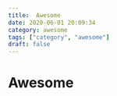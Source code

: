 ```yaml
---
title:  Awesome
date: 2020-06-01 20:09:34
category: awesome
tags: ["category", "awesome"]
draft: false
---
```


# Awesome
